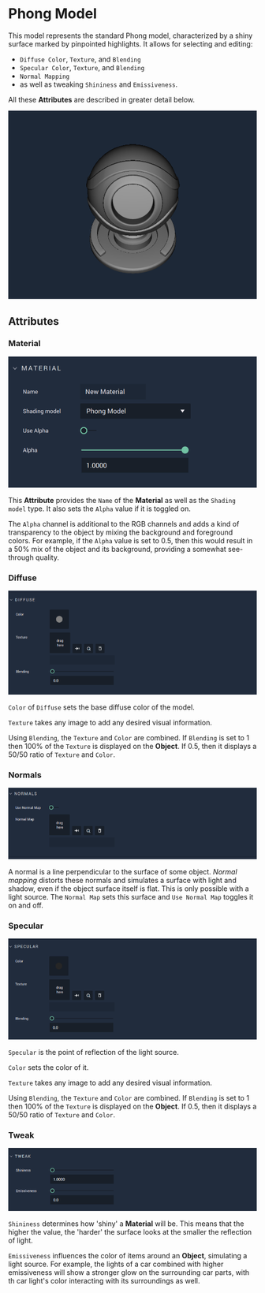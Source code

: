 # Phong Model 

This model represents the standard Phong model, characterized by a shiny surface marked by pinpointed highlights. It allows for selecting and editing: 

* `Diffuse Color`, `Texture`, and `Blending`  
* `Specular Color`, `Texture`, and `Blending` 
* `Normal Mapping` 
* as well as tweaking `Shininess` and `Emissiveness`.

All these **Attributes** are described in greater detail below.



![](../../.gitbook/assets/phongmodel1.png)

## Attributes

### Material
![Material](../../.gitbook/assets/phongmodelmat1.png)

This **Attribute** provides the `Name` of the **Material** as well as the `Shading model` type. It also sets the `Alpha` value if it is toggled on. 

The `Alpha` channel is additional to the RGB channels and adds a kind of transparency to the object by mixing the background and foreground colors. For example, if the `Alpha` value is set to 0.5, then this would result in a 50% mix of the object and its background, providing a somewhat see-through quality. 

### Diffuse
![Diffuse](../../.gitbook/assets/phongmodel3.png)

`Color` of `Diffuse` sets the base diffuse color of the model. 

`Texture` takes any image to add any desired visual information. 

Using `Blending`, the `Texture` and `Color` are combined. If `Blending` is set to 1 then 100% of the `Texture` is displayed on the **Object**. If 0.5, then it displays a 50/50 ratio of `Texture` and `Color`. 


### Normals
![Normals](../../.gitbook/assets/phongmodel4.png)

A normal is a line perpendicular to the surface of some object. *Normal mapping* distorts these normals and simulates a surface with light and shadow, even if the object surface itself is flat. This is only possible with a light source. The `Normal Map` sets this surface and `Use Normal Map` toggles it on and off. 


### Specular
![Specular](../../.gitbook/assets/phongmodel5.png)

`Specular` is the point of reflection of the light source. 

`Color` sets the color of it. 

`Texture` takes any image to add any desired visual information.

 Using `Blending`, the `Texture` and `Color` are combined. If `Blending` is set to 1 then 100% of the `Texture` is displayed on the **Object**. If 0.5, then it displays a 50/50 ratio of `Texture` and `Color`. 

### Tweak
![Tweak](../../.gitbook/assets/phongmodel6.png)

`Shininess` determines how 'shiny' a **Material** will be. This means that the higher the value, the 'harder' the surface looks at the smaller the reflection of light. 

`Emissiveness` influences the  color of items around an **Object**, simulating a light source. For example, the lights of a car combined with higher emissiveness will show a stronger glow on the surrounding car parts, with th car light's color interacting with its surroundings as well. 